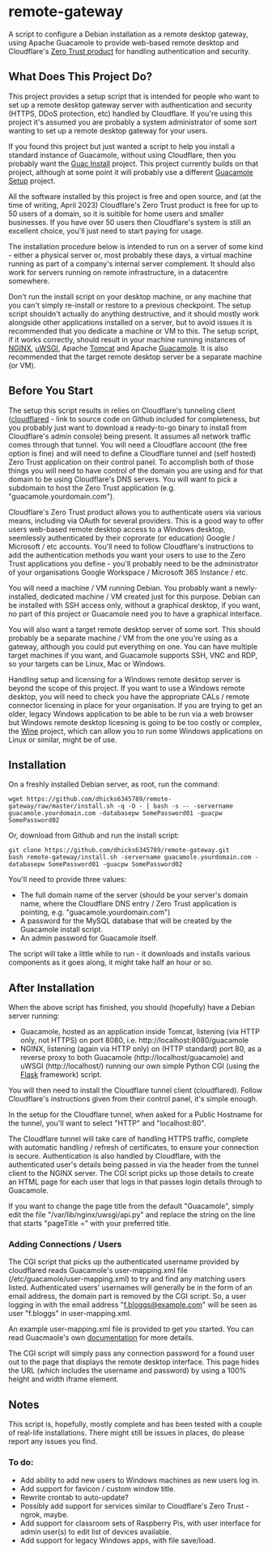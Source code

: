 # remote-gateway

A script to configure a Debian installation as a remote desktop gateway, using Apache Guacamole to provide web-based remote desktop and Cloudflare's [Zero Trust product](https://www.cloudflare.com/en-gb/products/zero-trust/) for handling authentication and security.

## What Does This Project Do?
This project provides a setup script that is intended for people who want to set up a remote desktop gateway server with authentication and security (HTTPS, DDoS protection, etc) handled by Cloudflare. If you're using this project it's assumed you are probably a system administrator of some sort wanting to set up a remote desktop gateway for your users.

If you found this project but just wanted a script to help you install a standard instance of Guacamole, without using Cloudflare, then you probably want the [Guac Install](https://github.com/MysticRyuujin/guac-install) project. This project currently builds on that project, although at some point it will probably use a different [Guacamole Setup](https://github.com/itiligent/Guacamole-Setup) project.

All the software installed by this project is free and open source, and (at the time of writing, April 2023) Cloudflare's Zero Trust product is free for up to 50 users of a domain, so it is suitible for home users and smaller businesses. If you have over 50 users then Cloudflare's system is still an excellent choice, you'll just need to start paying for usage.

The installation procedure below is intended to run on a server of some kind - either a physical server or, most probably these days, a virtual machine running as part of a company's internal server complement. It should also work for servers running on remote infrastructure, in a datacentre somewhere.

Don't run the install script on your desktop machine, or any machine that you can't simply re-install or restore to a previous checkpoint. The setup script shouldn't actually do anything destructive, and it should mostly work alongside other applications installed on a server, but to avoid issues it is recommended that you dedicate a machine or VM to this. The setup script, if it works correctly, should result in your machine running instances of [NGINX](https://www.nginx.com/), [uWSGI](https://uwsgi-docs.readthedocs.io/en/latest/), Apache [Tomcat](https://tomcat.apache.org/) and Apache [Guacamole](https://guacamole.apache.org/). It is also recommended that the target remote desktop server be a separate machine (or VM).

## Before You Start
The setup this script results in relies on Cloudflare's tunneling client ([cloudflared](https://github.com/cloudflare/cloudflared) - link to source code on Github included for completeness, but you probably just want to download a ready-to-go binary to install from Cloudflare's admin console) being present. It assumes all network traffic comes through that tunnel. You will need a Cloudflare account (the free option is fine) and will need to define a Cloudflare tunnel and (self hosted) Zero Trust application on their control panel. To accomplish both of those things you will need to have control of the domain you are using and for that domain to be using Cloudflare's DNS servers. You will want to pick a subdomain to host the Zero Trust application (e.g. "guacamole.yourdomain.com").

Cloudflare's Zero Trust product allows you to authenticate users via various means, including via OAuth for several providers. This is a good way to offer users web-based remote desktop access to a Windows desktop, seemlessly authenticated by their coprorate (or education) Google / Microsoft / etc accounts. You'll need to follow Cloudflare's instructions to add the authentication methods you want your users to use to the Zero Trust applications you define - you'll probably need to be the administrator of your organisations Google Workspace / Microsoft 365 Instance / etc.

You will need a machine / VM running Debian. You probably want a newly-installed, dedicated machine / VM created just for this purpose. Debian can be installed with SSH access only, without a graphical desktop, if you want, no part of this project or Guacamole need you to have a graphical interface.

You will also want a target remote desktop server of some sort. This should probably be a separate machine / VM from the one you're using as a gateway, although you could put everything on one. You can have multiple target machines if you want, and Guacamole supports SSH, VNC and RDP, so your targets can be Linux, Mac or Windows.

Handling setup and licensing for a Windows remote desktop server is beyond the scope of this project. If you want to use a Windows remote desktop, you will need to check you have the appropriate CALs / remote connector licensing in place for your organisation. If you are trying to get an older, legacy Windows application to be able to be run via a web browser but Windows remote desktop licesning is going to be too costly or complex, the [Wine](https://www.winehq.org/) project, which can allow you to run some Windows applications on Linux or similar, might be of use.

## Installation
On a freshly installed Debian server, as root, run the command:
```
wget https://github.com/dhicks6345789/remote-gateway/raw/master/install.sh -q -O - | bash -s -- -servername guacamole.yourdomain.com -databasepw SomePassword01 -guacpw SomePassword02
```
Or, download from Github and run the install script:
```
git clone https://github.com/dhicks6345789/remote-gateway.git
bash remote-gateway/install.sh -servername guacamole.yourdomain.com -databasepw SomePassword01 -guacpw SomePassword02
```
You'll need to provide three values:
- The full domain name of the server (should be your server's domain name, where the Cloudflare DNS entry / Zero Trust application is pointing, e.g. "guacamole.yourdomain.com")
- A password for the MySQL database that will be created by the Guacamole install script.
- An admin password for Guacamole itself.

The script will take a little while to run - it downloads and installs various components as it goes along, it might take half an hour or so.

## After Installation

When the above script has finished, you should (hopefully) have a Debian server running:
 - Guacamole, hosted as an application inside Tomcat, listening (via HTTP only, not HTTPS) on port 8080, i.e. http://localhost:8080/guacamole
 - NGINX, listening (again via HTTP only) on (HTTP standard) port 80, as a reverse proxy to both Guacamole (http://localhost/guacamole) and uWSGI (http://localhost/) running our own simple Python CGI (using the [Flask](https://flask.palletsprojects.com) framework) script.

You will then need to install the Cloudflare tunnel client (cloudflared). Follow Cloudflare's instructions given from their control panel, it's simple enough.

In the setup for the Cloudflare tunnel, when asked for a Public Hostname for the tunnel, you'll want to select "HTTP" and "localhost:80".

The Cloudflare tunnel will take care of handling HTTPS traffic, complete with automatic handling / refresh of certificates, to ensure your connection is secure. Authentication is also handled by Cloudflare, with the authenticated user's details being passed in via the header from the tunnel client to the NGINX server. The CGI script picks up those details to create an HTML page for each user that logs in that passes login details through to Guacamole.

If you want to change the page title from the default "Guacamole", simply edit the file "/var/lib/nginx/uwsgi/api.py" and replace the string on the line that starts "pageTitle =" with your preferred title.

### Adding Connections / Users

The CGI script that picks up the authenticated username provided by cloudflared reads Guacamole's user-mapping.xml file (/etc/guacamole/user-mapping.xml) to try and find any matching users listed. Authenticated users' usernames will generally be in the form of an email address, the domain part is removed by the CGI script. So, a user logging in with the email address "f.bloggs@example.com" will be seen as user "f.bloggs" in user-mapping.xml.

An example user-mapping.xml file is provided to get you started. You can read Guacmaole's own [documentation](https://guacamole.apache.org/doc/gug/configuring-guacamole.html) for more details.

The CGI script will simply pass any connection password for a found user out to the page that displays the remote desktop interface. This page hides the URL (which includes the username and password) by using a 100% height and width iframe element.

## Notes
This script is, hopefully, mostly complete and has been tested with a couple of real-life installations. There might still be issues in places, do please report any issues you find.

### To do:
- Add ability to add new users to Windows machines as new users log in.
- Add support for favicon / custom window title.
- Rewrite crontab to auto-update?
- Possibly add support for services similar to Cloudflare's Zero Trust - ngrok, maybe.
- Add support for classroom sets of Raspberry Pis, with user interface for admin user(s) to edit list of devices available.
- Add support for legacy Windows apps, with file save/load.
